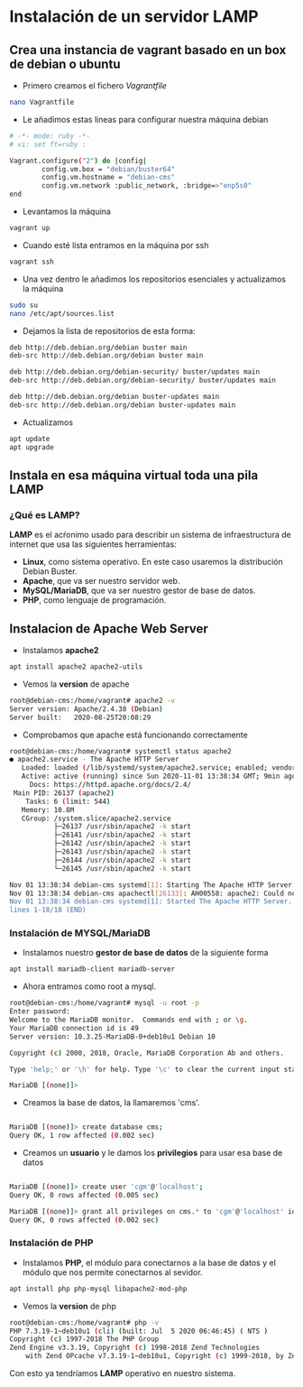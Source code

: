 # Instalación de un servidor LAMP

## Crea una instancia de vagrant basado en un box de debian o ubuntu

* Primero creamos el fichero *Vagrantfile*

```sh
nano Vagrantfile
```

* Le añadimos estas lineas para configurar nuestra máquina debian

```sh
# -*- mode: ruby -*-
# vi: set ft=ruby :

Vagrant.configure("2") do |config|
        config.vm.box = "debian/buster64"
        config.vm.hostname = "debian-cms"
        config.vm.network :public_network, :bridge=>"enp5s0"
end

```
* Levantamos la máquina

```sh
vagrant up
```

* Cuando esté lista entramos en la máquina por ssh

```sh
vagrant ssh
```

* Una vez dentro le añadimos los repositorios esenciales y actualizamos la máquina

```sh
sudo su
nano /etc/apt/sources.list
```
* Dejamos la lista de repositorios de esta forma:

```sh
deb http://deb.debian.org/debian buster main
deb-src http://deb.debian.org/debian buster main

deb http://deb.debian.org/debian-security/ buster/updates main
deb-src http://deb.debian.org/debian-security/ buster/updates main

deb http://deb.debian.org/debian buster-updates main
deb-src http://deb.debian.org/debian buster-updates main
```

* Actualizamos

```sh
apt update
apt upgrade
```

## Instala en esa máquina virtual toda una pila LAMP

### ¿Qué es LAMP?

**LAMP** es el acŕonimo usado para describir un sistema de infraestructura de internet que usa las siguientes herramientas:

* **Linux**, como sistema operativo. En este caso usaremos la distribución Debian Buster.
* **Apache**, que va ser nuestro servidor web.
* **MySQL/MariaDB**, que va ser nuestro gestor de base de datos.
* **PHP**, como lenguaje de programación.


## Instalacion de Apache Web Server

* Instalamos **apache2**

```sh
apt install apache2 apache2-utils
```

* Vemos la **version** de apache

```sh
root@debian-cms:/home/vagrant# apache2 -v
Server version: Apache/2.4.38 (Debian)
Server built:   2020-08-25T20:08:29

```

* Comprobamos que apache está funcionando correctamente

```sh
root@debian-cms:/home/vagrant# systemctl status apache2
● apache2.service - The Apache HTTP Server
   Loaded: loaded (/lib/systemd/system/apache2.service; enabled; vendor preset: enabled)
   Active: active (running) since Sun 2020-11-01 13:38:34 GMT; 9min ago
     Docs: https://httpd.apache.org/docs/2.4/
 Main PID: 26137 (apache2)
    Tasks: 6 (limit: 544)
   Memory: 10.8M
   CGroup: /system.slice/apache2.service
           ├─26137 /usr/sbin/apache2 -k start
           ├─26141 /usr/sbin/apache2 -k start
           ├─26142 /usr/sbin/apache2 -k start
           ├─26143 /usr/sbin/apache2 -k start
           ├─26144 /usr/sbin/apache2 -k start
           └─26145 /usr/sbin/apache2 -k start

Nov 01 13:38:34 debian-cms systemd[1]: Starting The Apache HTTP Server...
Nov 01 13:38:34 debian-cms apachectl[26133]: AH00558: apache2: Could not reliably determine the server's 
Nov 01 13:38:34 debian-cms systemd[1]: Started The Apache HTTP Server.
lines 1-18/18 (END)

```

### Instalación de MYSQL/MariaDB

* Instalamos nuestro **gestor de base de datos** de la siguiente forma

```sh
apt install mariadb-client mariadb-server
```
* Ahora entramos como root a mysql. 

```sh
root@debian-cms:/home/vagrant# mysql -u root -p
Enter password: 
Welcome to the MariaDB monitor.  Commands end with ; or \g.
Your MariaDB connection id is 49
Server version: 10.3.25-MariaDB-0+deb10u1 Debian 10

Copyright (c) 2000, 2018, Oracle, MariaDB Corporation Ab and others.

Type 'help;' or '\h' for help. Type '\c' to clear the current input statement.

MariaDB [(none)]> 

```

* Creamos la base de datos, la llamaremos 'cms'.

```sh

MariaDB [(none)]> create database cms;
Query OK, 1 row affected (0.002 sec)

```

* Creamos un **usuario** y le damos los **privilegios** para usar esa base de datos

```sh

MariaDB [(none)]> create user 'cgm'@'localhost';
Query OK, 0 rows affected (0.005 sec)

MariaDB [(none)]> grant all privileges on cms.* to 'cgm'@'localhost' identified by 'cgm';
Query OK, 0 rows affected (0.002 sec)

```

### Instalación de PHP 

* Instalamos **PHP**, el módulo para conectarnos a la base de datos y el módulo que nos permite conectarnos al sevidor.

```sh
apt install php php-mysql libapache2-mod-php 
```

* Vemos la **version** de php

```sh
root@debian-cms:/home/vagrant# php -v
PHP 7.3.19-1~deb10u1 (cli) (built: Jul  5 2020 06:46:45) ( NTS )
Copyright (c) 1997-2018 The PHP Group
Zend Engine v3.3.19, Copyright (c) 1998-2018 Zend Technologies
    with Zend OPcache v7.3.19-1~deb10u1, Copyright (c) 1999-2018, by Zend Technologies

```

Con esto ya tendríamos **LAMP** operativo en nuestro sistema.

